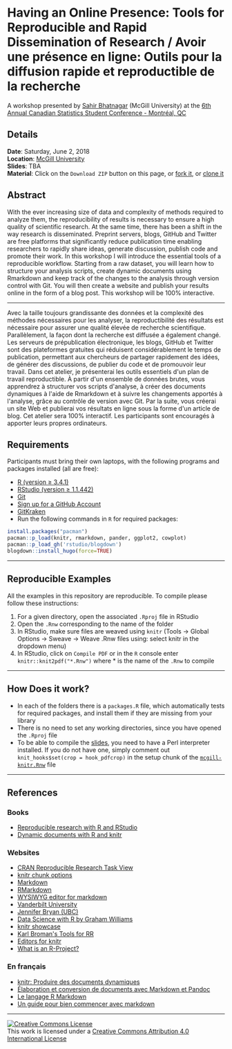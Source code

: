 # Having an Online Presence: Tools for Reproducible and Rapid Dissemination of Research / Avoir une présence en ligne: Outils pour la diffusion rapide et reproductible de la recherche

A workshop presented by [Sahir Bhatnagar](http://sahirbhatnagar.com/) (McGill University) at the [6th Annual Canadian Statistics Student Conference - Montr&eacute;al, QC](https://ssc.ca/en/meeting/sixth-annual-canadian-statistics-student-conference)


## Details

**Date**: Saturday, June 2, 2018  
**Location**: [McGill University](http://www.mcgill.ca/)  
**Slides**: TBA  
**Material**: Click on the `Download ZIP` button on this page, or [fork it](https://help.github.com/articles/fork-a-repo/), or [clone it](http://stackoverflow.com/questions/651038/how-do-you-clone-a-git-repository-into-a-specific-folder)  


## Abstract

With the ever increasing size of data and complexity of methods required to analyze them, the reproducibility of results is necessary to ensure a high quality of scientific research. At the same time, there has been a shift in the way research is disseminated. Preprint servers, blogs, GitHub and Twitter are free platforms that significantly reduce publication time enabling researchers to rapidly share ideas, generate discussion, publish code and promote their work. In this workshop I will introduce the essential tools of a reproducible workflow. Starting from a raw dataset, you will learn how to structure your analysis scripts, create dynamic documents using Rmarkdown and keep track of the changes to the analysis through version control with Git. You will then create a website and publish your results online in the form of a blog post. This workshop will be 100% interactive.

-----


Avec la taille toujours grandissante des données et la complexité des méthodes nécessaires pour les analyser, la reproductibilité des résultats est nécessaire pour assurer une qualité élevée de recherche scientifique. Parallèlement, la façon dont la recherche est diffusée a également changé. Les serveurs de prépublication électronique, les blogs, GitHub et Twitter sont des plateformes gratuites qui réduisent considérablement le temps de publication, permettant aux chercheurs de partager rapidement des idées, de générer des discussions, de publier du code et de promouvoir leur travail. Dans cet atelier, je présenterai les outils essentiels d'un plan de travail reproductible. À partir d'un ensemble de données brutes, vous apprendrez à structurer vos scripts d'analyse, à créer des documents dynamiques à l'aide de Rmarkdown et à suivre les changements apportés à l'analyse, grâce au contrôle de version avec Git. Par la suite, vous créerai un site Web et publierai vos résultats en ligne sous la forme d'un article de blog. Cet atelier sera 100% interactif. Les participants sont encouragés à apporter leurs propres ordinateurs.

## Requirements

Participants must bring their own laptops, with the following programs and packages installed (all are free):

* [R (version ≥ 3.4.1)](http://cran.r-project.org/)
* [RStudio (version ≥ 1.1.442)](http://www.rstudio.com/products/rstudio/download/preview/)  
* [Git](https://git-scm.com/downloads)
* [Sign up for a GitHub Account](https://github.com/)
* [GitKraken](https://www.gitkraken.com/)  
* Run the following commands in `R` for required packages:

```R
install.packages("pacman")
pacman::p_load(knitr, rmarkdown, pander, ggplot2, cowplot)
pacman::p_load_gh('rstudio/blogdown')
blogdown::install_hugo(force=TRUE)
```


----

## Reproducible Examples

All the examples in this repository are reproducible. To compile please follow these instructions:

1. For a given directory, open the associated `.Rproj` file in RStudio
2. Open the `.Rnw` corresponding to the name of the folder
3. In RStudio, make sure files are weaved using `knitr` (Tools -> Global Options -> Sweave -> Weave .Rnw files using: select knitr in the dropdown menu)
4. In RStudio, click on `Compile PDF` or in the `R` console enter `knitr::knit2pdf("*.Rnw")` where * is the name of the `.Rnw` to compile

----

## How Does it work?

* In each of the folders there is a `packages.R` file, which automatically tests for required packages, and install them if they are missing from your library
* There is no need to set any working directories, since you have opened the `.Rproj` file
* To be able to compile the [slides](https://github.com/sahirbhatnagar/knitr-tutorial/tree/master/slides), you need to have a Perl interpreter installed. If you do not have one, simply comment out `knit_hooks$set(crop = hook_pdfcrop)` in the setup chunk of the [`mcgill-knitr.Rnw`](https://github.com/sahirbhatnagar/knitr-tutorial/blob/master/slides/mcgill-knitr.Rnw) file




----

## References

### Books

* [Reproducible research with R and RStudio](http://www.amazon.com/exec/obidos/ASIN/1466572841/7210-20)
* [Dynamic documents with R and knitr](http://www.amazon.com/exec/obidos/ASIN/1482203537/7210-20)


### Websites

* [CRAN Reproducible Research Task View](http://cran.r-project.org/web/views/ReproducibleResearch.html)
* [knitr chunk options](http://yihui.name/knitr/options/)
* [Markdown](http://daringfireball.net/projects/markdown/syntax)
* [RMarkdown](http://rmarkdown.rstudio.com/)
* [WYSIWYG editor for markdown](http://socrates.io/)
* [Vanderbilt University](http://biostat.mc.vanderbilt.edu/wiki/Main/KnitrHowto)
* [Jennifer Bryan (UBC)](https://github.com/jennybc/2015-02-23_bryan-fields-talk)
* [Data Science with R by Graham Williams](http://handsondatascience.com/KnitRO.pdf)
* [knitr showcase](http://yihui.name/knitr/demo/showcase/)
* [Karl Broman's Tools for RR](http://kbroman.org/Tools4RR/)
* [Editors for knitr](http://yihui.name/knitr/demo/editors/)
* [What is an R-Project?](https://support.rstudio.com/hc/en-us/articles/200526207-Using-Projects)

### En fran&ccedil;ais
* [knitr: Produire des documents dynamiques](http://rug.mnhn.fr/semin-r/PDF/semin-R_knitr_PBessonneau_240513.pdf)
* [&Eacute;laboration et conversion de documents avec Markdown et Pandoc](http://enacit1.epfl.ch/markdown-pandoc/)
* [Le langage R Markdown](https://www.france-universite-numerique-mooc.fr/c4x/UPSUD/42001S02/asset/RMarkdown.pdf)
* [Un guide pour bien commencer avec markdown](http://blog.wax-o.com/2014/04/tutoriel-un-guide-pour-bien-commencer-avec-markdown/)


----

<a rel="license" href="http://creativecommons.org/licenses/by/4.0/"><img alt="Creative Commons License" style="border-width:0" src="https://i.creativecommons.org/l/by/4.0/88x31.png" /></a><br />This work is licensed under a <a rel="license" href="http://creativecommons.org/licenses/by/4.0/">Creative Commons Attribution 4.0 International License</a>
